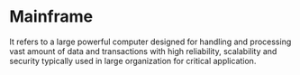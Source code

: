 # Mainframe
It refers to a large powerful computer designed for handling and processing vast amount of data and transactions with high reliability, scalability and security typically used in large organization for critical application.
